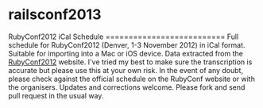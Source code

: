 railsconf2013
=============

RubyConf2012 iCal Schedule ==========================  Full schedule for RubyConf2012 (Denver, 1-3 November 2012) in iCal format. Suitable for importing into a Mac or iOS device.  Data extracted from the [RubyConf2012](http://www.rubyconf.org) website.  I've tried my best to make sure the transcription is accurate but please use this at your own risk. In the event of any doubt, please check against the official schedule on the RubyConf website or with the organisers.  Updates and corrections welcome. Please fork and send pull request in the usual way. 